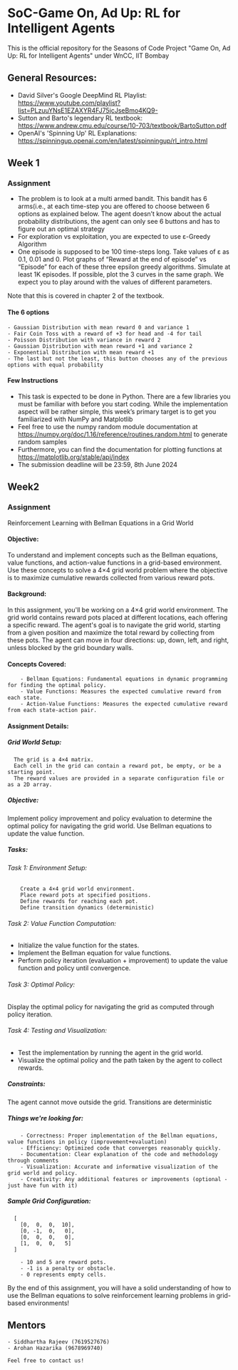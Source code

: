 # SoC-Game On, Ad Up: RL for Intelligent Agents
This is the official repository for the Seasons of Code Project "Game On, Ad Up: RL for Intelligent Agents" under WnCC, IIT Bombay
  ## General Resources:
  - David Silver's Google DeepMind RL Playlist: https://www.youtube.com/playlist?list=PLzuuYNsE1EZAXYR4FJ75jcJseBmo4KQ9-
  - Sutton and Barto's legendary RL textbook: https://www.andrew.cmu.edu/course/10-703/textbook/BartoSutton.pdf
  - OpenAI's 'Spinning Up' RL Explanations: https://spinningup.openai.com/en/latest/spinningup/rl_intro.html

  ## Week 1
  ### Assignment 
  - The problem is to look at a multi armed bandit. This bandit has 6 arms(i.e., at each time-step you are offered to choose between 6 options
    as explained below. The agent doesn’t know about the actual probability distributions, the agent can only see 6 buttons and has to figure out an optimal strategy
  - For exploration vs exploitation, you are expected to use ε-Greedy Algorithm
  - One episode is supposed to be 100 time-steps long. Take values of ε as 0.1, 0.01 and 0. Plot graphs of “Reward at the end of episode” vs “Episode” 
    for each of these three epsilon greedy algorithms. Simulate at least 1K episodes. If possible, plot the 3 curves in the same graph. We expect you to play around with         the values of different parameters.

  Note that this is covered in chapter 2 of the textbook.
  #### The 6 options
    - Gaussian Distribution with mean reward 0 and variance 1
    - Fair Coin Toss with a reward of +3 for head and -4 for tail
    - Poisson Distribution with variance in reward 2
    - Gaussian Distribution with mean reward +1 and variance 2
    - Exponential Distribution with mean reward +1
    - The last but not the least, this button chooses any of the previous options with equal probability
  #### Few Instructions
  - This task is expected to be done in Python. There are a few libraries you must be familiar with before you start coding. While the implementation aspect will be rather
    simple, this week’s primary target is to get you familiarized with NumPy and Matplotlib 
  - Feel free to use the numpy random module documentation at https://numpy.org/doc/1.16/reference/routines.random.html to generate random samples
  - Furthermore, you can find the documentation for plotting functions at https://matplotlib.org/stable/api/index
  - The submission deadline will be 23:59, 8th June 2024
  ## Week2 
  ### Assignment
  Reinforcement Learning with Bellman Equations in a Grid World

  #### Objective:
  To understand and implement concepts such as the Bellman equations, value functions, and action-value functions in a grid-based environment. Use these concepts to solve a 4×4 grid world problem where the objective is to maximize cumulative rewards collected from various reward pots.
      
  #### Background:
  In this assignment, you'll be working on a 4×4 grid world environment. The grid world contains reward pots placed at different locations, each offering a specific reward. The agent's goal is to navigate the grid world, starting from a given position and maximize the total reward by collecting from these pots. The agent can move in four directions: up, down, left, and right, unless blocked by the grid boundary walls.
      
  #### Concepts Covered:
        - Bellman Equations: Fundamental equations in dynamic programming for finding the optimal policy.
        - Value Functions: Measures the expected cumulative reward from each state.
        - Action-Value Functions: Measures the expected cumulative reward from each state-action pair.
      
  #### Assignment Details:
      
  ##### Grid World Setup:
      The grid is a 4×4 matrix.
      Each cell in the grid can contain a reward pot, be empty, or be a starting point.
      The reward values are provided in a separate configuration file or as a 2D array.
      
      
  ##### Objective:
      
  Implement policy improvement and policy evaluation to determine the optimal policy for navigating the grid world. Use Bellman equations to update the value function.
      
  ##### Tasks:
      
  ###### Task 1: Environment Setup:
        Create a 4×4 grid world environment.
        Place reward pots at specified positions.
        Define rewards for reaching each pot.
        Define transition dynamics (deterministic)
      
      
  ###### Task 2: Value Function Computation:
  - Initialize the value function for the states.
  - Implement the Bellman equation for value functions.
  - Perform policy iteration (evaluation + improvement) to update the value function and policy until convergence.
      
  ###### Task 3: Optimal Policy:
  Display the optimal policy for navigating the grid as computed through policy iteration.
      
  ###### Task 4: Testing and Visualization:
      
  - Test the implementation by running the agent in the grid world.
  - Visualize the optimal policy and the path taken by the agent to collect rewards.
      
  ##### Constraints:
      
  The agent cannot move outside the grid. Transitions are deterministic
       
  ##### Things we're looking for:
      
        - Correctness: Proper implementation of the Bellman equations, value functions in policy (improvement+evaluation)
        - Efficiency: Optimized code that converges reasonably quickly.
        - Documentation: Clear explanation of the code and methodology through comments
        - Visualization: Accurate and informative visualization of the grid world and policy.
        - Creativity: Any additional features or improvements (optional - just have fun with it)
      
  ##### Sample Grid Configuration:
      
      [
        [0,  0,  0,  10],
        [0, -1,  0,   0],
        [0,  0,  0,   0],
        [1,  0,  0,   5]
      ]
      
        - 10 and 5 are reward pots.
        - -1 is a penalty or obstacle.
        - 0 represents empty cells.

  By the end of this assignment, you will have a solid understanding of how to use the Bellman equations to solve reinforcement learning problems in grid-based    environments!
  ## Mentors
    - Siddhartha Rajeev (7619527676)
    - Arohan Hazarika (9678969740)

    Feel free to contact us!
